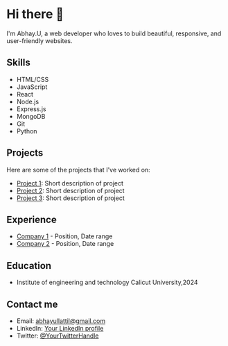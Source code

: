 # Hi there 👋

I'm Abhay.U, a web developer who loves to build beautiful, responsive, and user-friendly websites. 

## Skills

- HTML/CSS
- JavaScript
- React
- Node.js
- Express.js
- MongoDB
- Git
- Python

## Projects

Here are some of the projects that I've worked on:

- [Project 1](link): Short description of project
- [Project 2](link): Short description of project
- [Project 3](link): Short description of project

## Experience

- [Company 1](link) - Position, Date range
- [Company 2](link) - Position, Date range

## Education

- Institute of engineering and technology Calicut University,2024

## Contact me

- Email: abhayullattil@gmail.com
- LinkedIn: [Your LinkedIn profile](link)
- Twitter: [@YourTwitterHandle](link)
